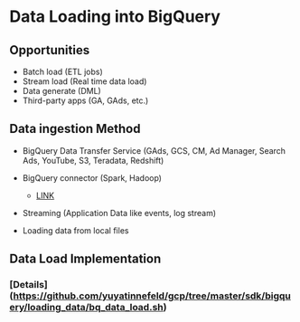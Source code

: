 # Data Loading into BigQuery

## Opportunities
- Batch load (ETL jobs)
- Stream load (Real time data load)
- Data generate (DML)
- Third-party apps (GA, GAds, etc.)

## Data ingestion Method
- BigQuery Data Transfer Service (GAds, GCS, CM, Ad Manager, Search Ads, YouTube, S3, Teradata, Redshift)

- BigQuery connector (Spark, Hadoop)
    - [LINK](https://cloud.google.com/dataproc/docs/tutorials/bigquery-connector-spark-example)

- Streaming (Application Data like events, log stream)

- Loading data from local files

## Data Load Implementation

### [Details] (https://github.com/yuyatinnefeld/gcp/tree/master/sdk/bigquery/loading_data/bq_data_load.sh)
